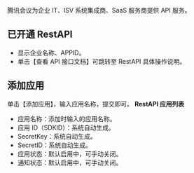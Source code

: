 腾讯会议为企业 IT、ISV 系统集成商、SaaS 服务商提供 API 服务。

## 已开通 RestAPI
- 显示企业名称、APPID。
- 单击【查看 API 接口文档】可跳转至 RestAPI 具体操作说明。

## 添加应用
单击【添加应用】，输入应用名称，提交即可。
**RestAPI 应用列表**
- 应用名称：添加时输入的应用名称。
- 应用 ID（SDKID）：系统自动生成。
- SecretKey：系统自动生成。
- SecretID：系统自动生成。
- 应用状态：默认启用中，可手动关闭。
- 通知状态：默认启用中，可手动关闭。
